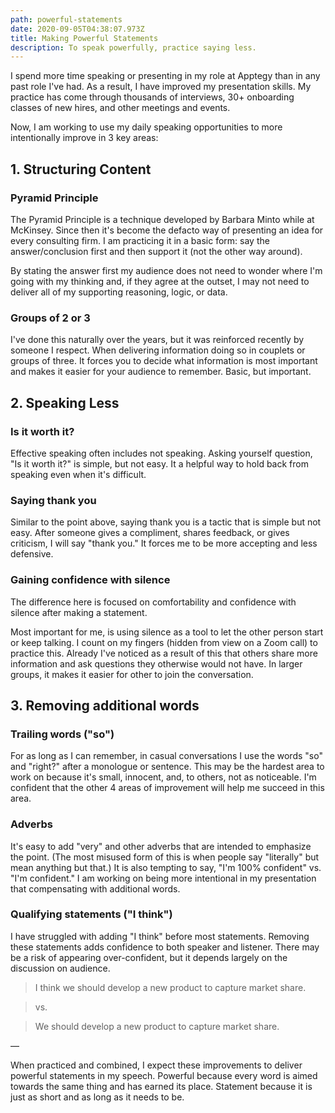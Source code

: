 ```yaml
---
path: powerful-statements
date: 2020-09-05T04:38:07.973Z
title: Making Powerful Statements
description: To speak powerfully, practice saying less.
---
```

I spend more time speaking or presenting in my role at Apptegy than in any past role I've had. As a result, I have improved my presentation skills. My practice has come through thousands of interviews, 30+ onboarding classes of new hires, and other meetings and events. 

Now, I am working to use my daily speaking opportunities to more intentionally improve in 3 key areas:

## 1. Structuring Content

### Pyramid Principle

The Pyramid Principle is a technique developed by Barbara Minto while at McKinsey. Since then it's become the defacto way of presenting an idea for every consulting firm. I am practicing it in a basic form: say the answer/conclusion first and then support it (not the other way around). 

By stating the answer first my audience does not need to wonder where I'm going with my thinking and, if they agree at the outset, I may not need to deliver all of my supporting reasoning, logic, or data.

### Groups of 2 or 3

I've done this naturally over the years, but it was reinforced recently by someone I respect. When delivering information doing so in couplets or groups of three. It forces you to decide what information is most important and makes it easier for your audience to remember. Basic, but important. 

## 2. Speaking Less 

### Is it worth it?

Effective speaking often includes not speaking. Asking yourself question, "Is it worth it?" is simple, but not easy. It a helpful way to hold back from speaking even when it's difficult. 

### Saying thank you
Similar to the point above, saying thank you is a tactic that is simple but not easy. After someone gives a compliment, shares feedback, or gives criticism, I will say "thank you." It forces me to be more accepting and less defensive.

### Gaining confidence with silence
The difference here is focused on comfortability and confidence with silence after making a statement. 

Most important for me, is using silence as a tool to let the other person start or keep talking. I count on my fingers (hidden from view on a Zoom call) to practice this. Already I've noticed as a result of this that others share more information and ask questions they otherwise would not have. In larger groups, it makes it easier for other to join the conversation. 

## 3. Removing additional words

### Trailing words ("so")

For as long as I can remember, in casual conversations I use the words "so" and "right?" after a monologue or sentence. This may be the hardest area to work on because it's small, innocent, and, to others, not as noticeable. I'm confident that the other 4 areas of improvement will help me succeed in this area. 

### Adverbs
It's easy to add "very" and other adverbs that are intended to emphasize the point. (The most misused form of this is when people say "literally" but mean anything but that.) It is also tempting to say, "I'm 100% confident" vs. "I'm confident." I am working on being more intentional in my presentation that compensating with additional words.  

### Qualifying statements ("I think") 

I have struggled with adding "I think" before most statements. Removing these statements adds confidence to both speaker and listener. There may be a risk of appearing over-confident, but it depends largely on the discussion on audience.

> I think we should develop a new product to capture market share. 

> vs. 

> We should develop a new product to capture market share. 

—

When practiced and combined, I expect these improvements to deliver powerful statements in my speech. Powerful because every word is aimed towards the same thing and has earned its place. Statement because it is just as short and as long as it needs to be.